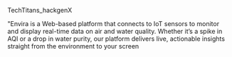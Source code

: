 TechTitans_hackgenX

"Envira is a Web-based platform that connects to IoT sensors to monitor and display real-time data on air and water quality. Whether it’s a spike in AQI or a drop in water purity, our platform delivers live, actionable insights straight from the environment to your screen
